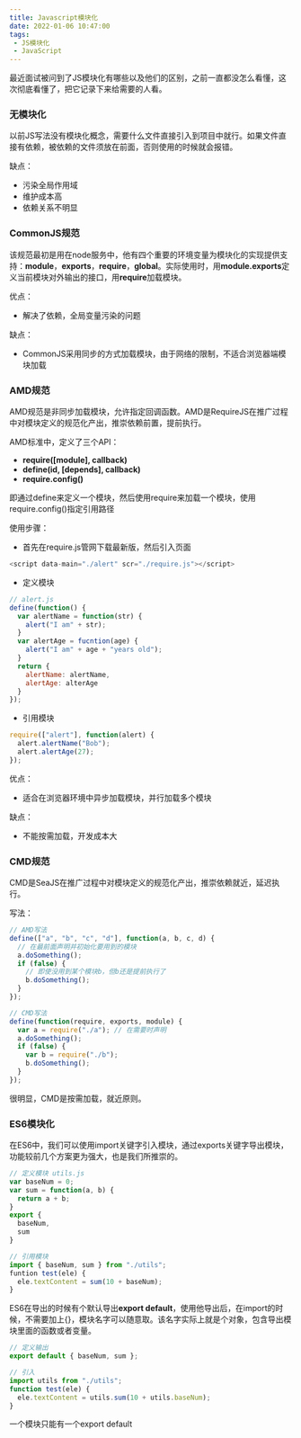 ```yaml
---
title: Javascript模块化
date: 2022-01-06 10:47:00
tags:
 - JS模块化
 - JavaScript
---
```


最近面试被问到了JS模块化有哪些以及他们的区别，之前一直都没怎么看懂，这次彻底看懂了，把它记录下来给需要的人看。

<!-- more -->

### 无模块化
以前JS写法没有模块化概念，需要什么文件直接引入到项目中就行。如果文件直接有依赖，被依赖的文件须放在前面，否则使用的时候就会报错。

缺点：
- 污染全局作用域
- 维护成本高
- 依赖关系不明显

### CommonJS规范
该规范最初是用在node服务中，他有四个重要的环境变量为模块化的实现提供支持：**module**，**exports**，**require**，**global**。实际使用时，用**module.exports**定义当前模块对外输出的接口，用**require**加载模块。

优点：
- 解决了依赖，全局变量污染的问题

缺点：
- CommonJS采用同步的方式加载模块，由于网络的限制，不适合浏览器端模块加载

### AMD规范
AMD规范是非同步加载模块，允许指定回调函数。AMD是RequireJS在推广过程中对模块定义的规范化产出，推崇依赖前置，提前执行。

AMD标准中，定义了三个API：
- **require([module], callback)**
- **define(id, [depends], callback)**
- **require.config()**

即通过define来定义一个模块，然后使用require来加载一个模块，使用require.config()指定引用路径

使用步骤：
- 首先在require.js管网下载最新版，然后引入页面
```js
<script data-main="./alert" scr="./require.js"></script>
```

- 定义模块
```js
// alert.js
define(function() {
  var alertName = function(str) {
    alert("I am" + str);
  }
  var alertAge = fucntion(age) {
    alert("I am" + age + "years old");
  }
  return {
    alertName: alertName,
    alertAge: alterAge
  }
});
```
- 引用模块
```js
require(["alert"], function(alert) {
  alert.alertName("Bob");
  alert.alertAge(27);
});
```
优点：
- 适合在浏览器环境中异步加载模块，并行加载多个模块

缺点：
- 不能按需加载，开发成本大


### CMD规范
CMD是SeaJS在推广过程中对模块定义的规范化产出，推崇依赖就近，延迟执行。

写法：
```js
// AMD写法
define(["a", "b", "c", "d"], function(a, b, c, d) {
  // 在最前面声明并初始化要用到的模块
  a.doSomething();
  if (false) {
    // 即使没用到某个模块b，但b还是提前执行了
    b.doSomething();
  }
});

// CMD写法
define(function(require, exports, module) {
  var a = require("./a"); // 在需要时声明
  a.doSomething();
  if (false) {
    var b = require("./b");
    b.doSomething();
  }
});
```
很明显，CMD是按需加载，就近原则。

### ES6模块化
在ES6中，我们可以使用import关键字引入模块，通过exports关键字导出模块，功能较前几个方案更为强大，也是我们所推崇的。
```js
// 定义模块 utils.js
var baseNum = 0;
var sum = function(a, b) {
  return a + b;
}
export {
  baseNum,
  sum
}

// 引用模块
import { baseNum, sum } from "./utils";
funtion test(ele) {
  ele.textContent = sum(10 + baseNum);
}
```
ES6在导出的时候有个默认导出**export default**，使用他导出后，在import的时候，不需要加上{}，模块名字可以随意取。该名字实际上就是个对象，包含导出模块里面的函数或者变量。
```js
// 定义输出
export default { baseNum, sum };

// 引入
import utils from "./utils";
function test(ele) {
  ele.textContent = utils.sum(10 + utils.baseNum);
}
```
一个模块只能有一个export default


